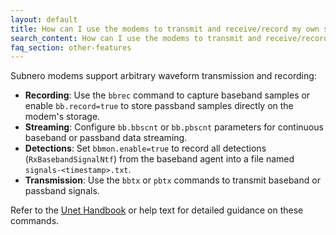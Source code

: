 ```yaml
---
layout: default
title: How can I use the modems to transmit and receive/record my own signals?
search_content: How can I use the modems to transmit and receive/record my own signals?
faq_section: other-features
---
```


Subnero modems support arbitrary waveform transmission and recording:

- **Recording**: Use the `bbrec` command to capture baseband samples or enable `bb.record=true` to store passband samples directly on the modem's storage.  
- **Streaming**: Configure `bb.bbscnt` or `bb.pbscnt` parameters for continuous baseband or passband data streaming.  
- **Detections**: Set `bbmon.enable=true` to record all detections (`RxBasebandSignalNtf`) from the baseband agent into a file named `signals-<timestamp>.txt`.  
- **Transmission**: Use the `bbtx` or `pbtx` commands to transmit baseband or passband signals.  

Refer to the [Unet Handbook](https://unetstack.net/handbook/unet-handbook_baseband_service.html) or help text for detailed guidance on these commands.
